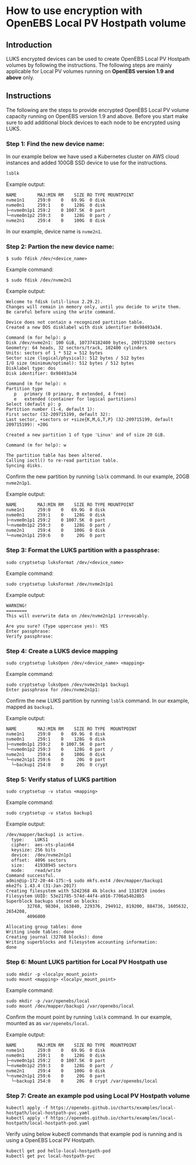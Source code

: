 # How to use encryption with OpenEBS Local PV Hostpath volume

## Introduction

LUKS encrypted devices can be used to create OpenEBS Local PV Hostpath volumes by following the instructions. The following steps are mainly applicable for Local PV volumes running on **OpenEBS version 1.9 and above** only.

## Instructions

The following are the steps to provide encrypted OpenEBS Local PV volume capacity running on OpenEBS version 1.9 and above. Before you start make sure to add additional block devices to each node to be encrypted using LUKS.

### Step 1: Find the new device name:
In our example below we have used a Kubernetes cluster on AWS cloud instances and added 100GB SSD device to use for the instructions. 
```
lsblk
```
Example output:
```
NAME        MAJ:MIN RM    SIZE RO TYPE MOUNTPOINT
nvme1n1     259:0    0   69.9G  0 disk
nvme0n1     259:1    0    128G  0 disk
├─nvme0n1p1 259:2    0 1007.5K  0 part
└─nvme0n1p2 259:3    0    128G  0 part /
nvme2n1     259:4    0    100G  0 disk
```
In our example, device name is `nvme2n1`.

### Step 2: Partion the new device name:
```
$ sudo fdisk /dev/<device_name>
```
Example command:
```
$ sudo fdisk /dev/nvme2n1
```
Example output:
```
Welcome to fdisk (util-linux 2.29.2).
Changes will remain in memory only, until you decide to write them.
Be careful before using the write command.

Device does not contain a recognized partition table.
Created a new DOS disklabel with disk identifier 0x98493a34.

Command (m for help): p
Disk /dev/nvme2n1: 100 GiB, 107374182400 bytes, 209715200 sectors
Geometry: 64 heads, 32 sectors/track, 102400 cylinders
Units: sectors of 1 * 512 = 512 bytes
Sector size (logical/physical): 512 bytes / 512 bytes
I/O size (minimum/optimal): 512 bytes / 512 bytes
Disklabel type: dos
Disk identifier: 0x98493a34

Command (m for help): n
Partition type
   p   primary (0 primary, 0 extended, 4 free)
   e   extended (container for logical partitions)
Select (default p): p
Partition number (1-4, default 1):
First sector (32-209715199, default 32):
Last sector, +sectors or +size{K,M,G,T,P} (32-209715199, default 209715199): +20G

Created a new partition 1 of type 'Linux' and of size 20 GiB.

Command (m for help): w

The partition table has been altered.
Calling ioctl() to re-read partition table.
Syncing disks.
```

Confirm the new partition by running `lsblk` command. In our example, 20GB `nvme2n1p1`.

Example output:
```
NAME        MAJ:MIN RM    SIZE RO TYPE MOUNTPOINT
nvme1n1     259:0    0   69.9G  0 disk
nvme0n1     259:1    0    128G  0 disk
├─nvme0n1p1 259:2    0 1007.5K  0 part
└─nvme0n1p2 259:3    0    128G  0 part /
nvme2n1     259:4    0    100G  0 disk
└─nvme2n1p1 259:6    0     20G  0 part
```

### Step 3: Format the LUKS partition with a passphrase:
```
sudo cryptsetup luksFormat /dev/<device_name>
```
Example command:
```
sudo cryptsetup luksFormat /dev/nvme2n1p1
```
Example output:
```
WARNING!
========
This will overwrite data on /dev/nvme2n1p1 irrevocably.

Are you sure? (Type uppercase yes): YES
Enter passphrase:
Verify passphrase:
```

### Step 4: Create a LUKS device mapping
```
sudo cryptsetup luksOpen /dev/<device_name> <mapping>
```
Example command:
```
sudo cryptsetup luksOpen /dev/nvme2n1p1 backup1
Enter passphrase for /dev/nvme2n1p1:
```

Confirm the new LUKS partition by running `lsblk` command. In our example, mapped as `backup1`.

Example output:
```
NAME        MAJ:MIN RM    SIZE RO TYPE  MOUNTPOINT
nvme1n1     259:0    0   69.9G  0 disk
nvme0n1     259:1    0    128G  0 disk
├─nvme0n1p1 259:2    0 1007.5K  0 part
└─nvme0n1p2 259:3    0    128G  0 part  /
nvme2n1     259:4    0    100G  0 disk
└─nvme2n1p1 259:6    0     20G  0 part
  └─backup1 254:0    0     20G  0 crypt
```

### Step 5: Verify status of LUKS partition
```
sudo cryptsetup -v status <mapping>
```
Example command:
```
sudo cryptsetup -v status backup1
```
Example output:
```
/dev/mapper/backup1 is active.
  type:    LUKS1
  cipher:  aes-xts-plain64
  keysize: 256 bits
  device:  /dev/nvme2n1p1
  offset:  4096 sectors
  size:    41938945 sectors
  mode:    read/write
Command successful.
admin@ip-172-20-44-175:~$ sudo mkfs.ext4 /dev/mapper/backup1
mke2fs 1.43.4 (31-Jan-2017)
Creating filesystem with 5242368 4k blocks and 1310720 inodes
Filesystem UUID: 53e21785-574d-44f4-a916-7706a54b28b5
Superblock backups stored on blocks:
        32768, 98304, 163840, 229376, 294912, 819200, 884736, 1605632, 2654208,
        4096000

Allocating group tables: done
Writing inode tables: done
Creating journal (32768 blocks): done
Writing superblocks and filesystem accounting information:
done
```

### Step 6: Mount LUKS partition for Local PV Hostpath use
```
sudo mkdir -p <localpv_mount_point>
sudo mount <mapping> <localpv_mount_point>
```
Example command:
```
sudo mkdir -p /var/openebs/local
sudo mount /dev/mapper/backup1 /var/openebs/local
```

Confirm the mount point by running `lsblk` command. In our example, mounted as as `var/openebs/local`.

Example output:
```
NAME        MAJ:MIN RM    SIZE RO TYPE  MOUNTPOINT
nvme1n1     259:0    0   69.9G  0 disk
nvme0n1     259:1    0    128G  0 disk
├─nvme0n1p1 259:2    0 1007.5K  0 part
└─nvme0n1p2 259:3    0    128G  0 part  /
nvme2n1     259:4    0    100G  0 disk
└─nvme2n1p1 259:6    0     20G  0 part
  └─backup1 254:0    0     20G  0 crypt /var/openebs/local
```

### Step 7: Create an example pod using Local PV Hostpath volume
```
kubectl apply -f https://openebs.github.io/charts/examples/local-hostpath/local-hostpath-pvc.yaml
kubectl apply -f https://openebs.github.io/charts/examples/local-hostpath/local-hostpath-pod.yaml
```

Verify using below kubectl commands that example pod is running and is using a OpenEBS Local PV Hostpath.

```
kubectl get pod hello-local-hostpath-pod
kubectl get pvc local-hostpath-pvc
```
